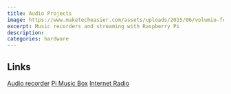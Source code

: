 ```yaml
---
title: Audio Projects
image: https://www.maketecheasier.com/assets/uploads/2015/06/volumio-featured.jpg
excerpt: Music recorders and streaming with Raspberry Pi
description:
categories: hardware
---
```


## Links
[Audio recorder](http://thinkbricks.net/build-a-4-channel-studio-audio-recorder-using-a-raspberry-pi/)
[Pi Music Box](https://pimylifeup.com/raspberry-pi-music-player/)
[Internet Radio](http://www.bobrathbone.com/raspberrypi/pi_internet_radio.html)
